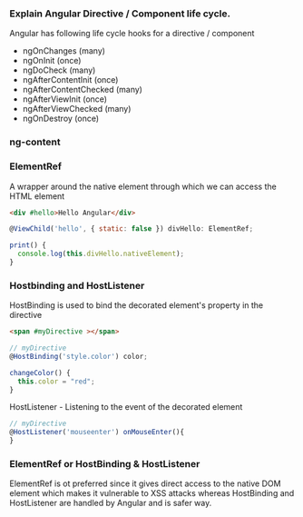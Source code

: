 ### Explain Angular Directive / Component life cycle.
Angular has following life cycle hooks for a directive / component
- ngOnChanges (many)
- ngOnInit (once)
- ngDoCheck (many)
- ngAfterContentInit (once)
- ngAfterContentChecked (many)
- ngAfterViewInit (once)
- ngAfterViewChecked (many)
- ngOnDestroy (once)

### ng-content


### ElementRef
A wrapper around the native element through which we can access the HTML element
```html
<div #hello>Hello Angular</div>
```
```javascript
@ViewChild('hello', { static: false }) divHello: ElementRef;

print() {
  console.log(this.divHello.nativeElement);
}
```

### Hostbinding and HostListener
HostBinding is used to bind the decorated element's property in the directive
```html
<span #myDirective ></span>
```
```javascript
// myDirective
@HostBinding('style.color') color;

changeColor() {
  this.color = "red";
}
```

HostListener - Listening to the event of the decorated element
```javascript
// myDirective
@HostListener('mouseenter') onMouseEnter(){
}
```

### ElementRef or HostBinding & HostListener
ElementRef is ot preferred since it gives direct access to the native DOM element which makes it vulnerable to XSS attacks whereas HostBinding and HostListener are handled by Angular and is safer way.
